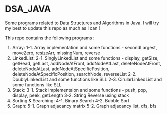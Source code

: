 # DSA_JAVA
Some programs related to Data Structures and Algorithms in Java.
I will try my best to update this repo as much as I can !

This repo contains the following programs :
  
  1. Array:
    1-1. Array implementation and some functions - secondLargest, moveZero, resizeArr, missingNum, reverse
  2. LinkedList:
    2-1. SinglyLinkedList and some functions - display, getSize, getHead, getLast, addNodeAtFront, addNodeAtLast, deleteNodeAtFront, deleteNodeAtLast, addNodeAtSpecificPosition, deleteNodeAtSpecificPosition, searchNode, reverseList
    2-2. DoublyLinkedList and some functions like SLL
    2-3. CirularLinkedList and some functions like SLL
  3. Stack:
    3-1. Stack implementaion and some functions - push, pop, display, peek, getLength
    3-2. String Reverse using stack
  4. Sorting & Searching:
    4-1. Binary Search
    4-2. Bubble Sort
  5. Graph:
    5-1. Graph adjacancy matrix
    5-2. Graph adjacancy list, dfs, bfs
    
    
